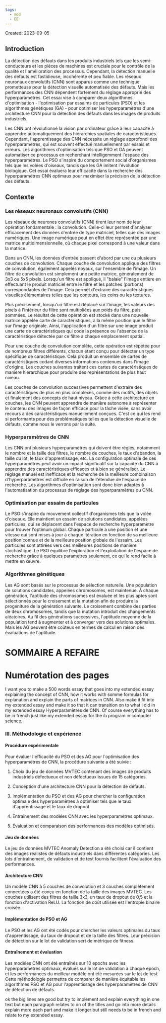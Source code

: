 ```yaml
---
tags:
  - mod
  - EE
---
```

Created: 2023-09-05

## Introduction

La détection des défauts dans les produits industriels tels que les semi-conducteurs et les pièces de machines est cruciale pour le contrôle de la qualité et l'amélioration des processus. Cependant, la détection manuelle des défauts est fastidieuse, incohérente et peu fiable. Les réseaux neuronaux convolutifs (CNN) sont apparus comme une technique prometteuse pour la détection visuelle automatisée des défauts. Mais les performances des CNN dépendent fortement du réglage approprié des hyperparamètres. Cet essai vise à comparer deux algorithmes d'optimisation - l'optimisation par essaims de particules (PSO) et les algorithmes génétiques (GA) - pour optimiser les hyperparamètres d'une architecture CNN pour la détection des défauts dans les images de produits industriels.

Les CNN ont révolutionné la vision par ordinateur grâce à leur capacité à apprendre automatiquement des hiérarchies spatiales de caractéristiques. Cependant, l'apprentissage des CNN nécessite un réglage approfondi des hyperparamètres, qui est souvent effectué manuellement par essais et erreurs. Les algorithmes d'optimisation tels que PSO et GA peuvent automatiser ce processus en recherchant intelligemment l'espace des hyperparamètres. Le PSO s'inspire du comportement social d'organismes tels que les volées d'oiseaux, tandis que les GA imitent l'évolution biologique. Cet essai évaluera leur efficacité dans la recherche des hyperparamètres CNN optimaux pour maximiser la précision de la détection des défauts.

## Contexte

### Les réseaux neuronaux convolutifs (CNN) 
Les réseaux de neurones convolutifs (CNN) tirent leur nom de leur opération fondamentale : la convolution. Celle-ci leur permet d'analyser efficacement des données d'entrée de type matriciel, telles que des images numériques. Une image numérique peut en effet être représentée par une matrice multidimensionnelle, où chaque pixel correspond à une valeur dans la matrice.

Dans un CNN, les données d'entrée passent d'abord par une ou plusieurs couches de convolution. Chaque couche de convolution applique des filtres de convolution, également appelés noyaux, sur l'ensemble de l'image. Un filtre de convolution est simplement une petite matrice, généralement de 3x3 ou 5x5 pixels. Lorsqu'un filtre est appliqué, il "balaie" l'image entière en effectuant le produit matriciel entre le filtre et les patches (portions) correspondantes de l'image. Cela permet d'extraire des caractéristiques visuelles élémentaires telles que les contours, les coins ou les textures.

Plus précisément, lorsqu'un filtre est déplacé sur l'image, les valeurs des pixels à l'intérieur du filtre sont multipliées aux poids du filtre, puis sommées. Le résultat de cette opération est stocké dans une nouvelle matrice appelée carte de caractéristiques, à la même position que le filtre sur l'image originale. Ainsi, l'application d'un filtre sur une image produit une carte de caractéristiques qui code la présence ou l'absence de la caractéristique détectée par ce filtre à chaque emplacement spatial.

Pour une couche de convolution complète, cette opération est répétée pour de nombreux filtres différents, chacun étant conçu pour détecter un type spécifique de caractéristique. Cela produit un ensemble de cartes de caractéristiques codant diverses informations contenues dans l'image d'origine. Les couches suivantes traitent ces cartes de caractéristiques de manière hiérarchique pour produire des représentations de plus haut niveau.

Les couches de convolution successives permettent d'extraire des caractéristiques de plus en plus complexes, comme des motifs, des objets et finalement des concepts de haut niveau. Grâce à cette architecture en couches, les CNN peuvent apprendre de manière autonome à représenter le contenu des images de façon efficace pour la tâche visée, sans avoir recours à des caractéristiques manuellement conçues. C'est ce qui les rend si performants pour des problématiques telles que la détection visuelle de défauts, comme nous le verrons par la suite.

### Hyperparamètres de CNN

Les CNN ont plusieurs hyperparamètres qui doivent être réglés, notamment le nombre et la taille des filtres, le nombre de couches, le taux d'abandon, la taille du lot, le taux d'apprentissage, etc. La configuration optimale de ces hyperparamètres peut avoir un impact significatif sur la capacité du CNN à apprendre des caractéristiques efficaces et à bien se généraliser. Le réglage manuel est inefficace et la recherche de la meilleure combinaison d'hyperparamètres est difficile en raison de l'étendue de l'espace de recherche. Les algorithmes d'optimisation sont donc bien adaptés à l'automatisation du processus de réglage des hyperparamètres du CNN.
### Optimisation par essaim de particules

Le PSO s'inspire du mouvement collectif d'organismes tels que la volée d'oiseaux. Elle maintient un essaim de solutions candidates, appelées particules, qui se déplacent dans l'espace de recherche hyperparamètre pour trouver l'optimum global. Chaque particule a une position et une vitesse qui sont mises à jour à chaque itération en fonction de sa meilleure position connue et de la meilleure position globale de l'essaim. Les particules sont attirées vers ces meilleures positions de manière stochastique. Le PSO équilibre l'exploration et l'exploitation de l'espace de recherche grâce à quelques paramètres seulement, ce qui le rend facile à mettre en œuvre.
### Algorithmes génétiques

Les AG sont basés sur le processus de sélection naturelle. Une population de solutions candidates, appelées chromosomes, est maintenue. À chaque génération, l'aptitude des chromosomes est évaluée et les plus aptes sont sélectionnés pour le croisement et la mutation afin de produire la progéniture de la génération suivante. Le croisement combine des parties de deux chromosomes, tandis que la mutation introduit des changements aléatoires. Au fil des générations successives, l'aptitude moyenne de la population tend à augmenter et à converger vers des solutions optimales. Mais les AG peuvent être coûteux en termes de calcul en raison des évaluations de l'aptitude.

# SOMMAIRE A REFAIRE
# Numérotation des pages

I want you to make a 500 words essay that goes into my extended essay explaining the concept of CNN, how it works with somme formulas for explanation and explain the parts of matrices in CNN. Also make it fit into my extended essay and make it so that it can transition on to what i did in my extended essay Hyperparamètres de CNN. Of course everything has to be in french just like my extended essay for the ib program in computer science.

### III. Méthodologie et expérience

#### Procédure expérimentale

Pour évaluer l'efficacité du PSO et des AG pour l'optimisation des hyperparamètres de CNN, la procédure suivante a été suivie :

1. Choix du jeu de données MVTEC contenant des images de produits industriels défectueux et non défectueux issues de 15 catégories.
    
2. Conception d'une architecture CNN pour la détection de défauts.
    
3. Implémentation du PSO et des AG pour chercher la configuration optimale des hyperparamètres à optimiser tels que le taux d'apprentissage et le taux de dropout.
    
4. Entraînement des modèles CNN avec les hyperparamètres optimaux.
    
5. Évaluation et comparaison des performances des modèles optimisés.
    

#### Jeu de données

Le jeu de données MVTEC Anomaly Detection a été choisi car il contient des images réalistes de défauts industriels dans différentes catégories. Les lots d'entraînement, de validation et de test fournis facilitent l'évaluation des performances.

#### Architecture CNN

Un modèle CNN à 5 couches de convolution et 3 couches complètement connectées a été conçu en fonction de la taille des images MVTEC. Les couches utilisent des filtres de taille 3x3, un taux de dropout de 0,5 et la fonction d'activation ReLU. La fonction de coût utilisée est l'entropie binaire croisée.

#### Implémentation de PSO et AG

Le PSO et les AG ont été codés pour chercher les valeurs optimales du taux d'apprentissage, du taux de dropout et de la taille des filtres. Leur précision de détection sur le lot de validation sert de métrique de fitness.

#### Entraînement et évaluation

Les modèles CNN ont été entraînés sur 10 epochs avec les hyperparamètres optimaux, évalués sur le lot de validation à chaque epoch, et les performances du meilleur modèle ont été mesurées sur le lot de test.
Cette méthodologie permettra de comparer de manière équitable les algorithmes PSO et AG pour l'apprentissage des hyperparamètres de CNN de détection de défauts.


ok the big lines are good but try to implement and explain everything in one text but each paragraph relates to on of the titles and go into more details explain more each part and make it longer but still needs to be in french and relate to my extended essay.
